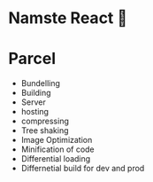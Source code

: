 # Namste React 🚀

# Parcel
- Bundelling
- Building
- Server
- hosting
- compressing
- Tree shaking
- Image Optimization
- Minification of code
- Differential loading
- Differnetial build for dev and prod